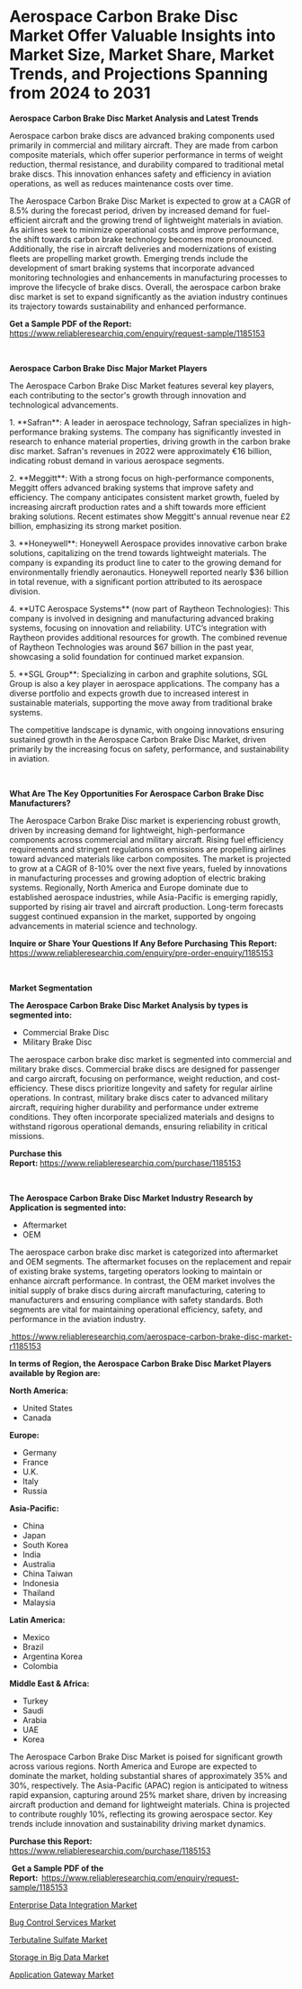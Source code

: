 <p><h1>Aerospace Carbon Brake Disc Market Offer Valuable Insights into Market Size, Market Share, Market Trends, and Projections Spanning from 2024 to 2031</h1></p><p><strong>Aerospace Carbon Brake Disc Market Analysis and Latest Trends</strong></p>
<p><p>Aerospace carbon brake discs are advanced braking components used primarily in commercial and military aircraft. They are made from carbon composite materials, which offer superior performance in terms of weight reduction, thermal resistance, and durability compared to traditional metal brake discs. This innovation enhances safety and efficiency in aviation operations, as well as reduces maintenance costs over time.</p><p>The Aerospace Carbon Brake Disc Market is expected to grow at a CAGR of 8.5% during the forecast period, driven by increased demand for fuel-efficient aircraft and the growing trend of lightweight materials in aviation. As airlines seek to minimize operational costs and improve performance, the shift towards carbon brake technology becomes more pronounced. Additionally, the rise in aircraft deliveries and modernizations of existing fleets are propelling market growth. Emerging trends include the development of smart braking systems that incorporate advanced monitoring technologies and enhancements in manufacturing processes to improve the lifecycle of brake discs. Overall, the aerospace carbon brake disc market is set to expand significantly as the aviation industry continues its trajectory towards sustainability and enhanced performance.</p></p>
<p><strong>Get a Sample PDF of the Report:&nbsp;</strong> <a href="https://www.reliableresearchiq.com/enquiry/request-sample/1185153?utm_campaign=1578&utm_medium=2&utm_source=Github&utm_content=ia&utm_term=22102024&utm_id=aerospace-carbon-brake-disc">https://www.reliableresearchiq.com/enquiry/request-sample/1185153</a></p>
<p>&nbsp;</p>
<p><strong>Aerospace Carbon Brake Disc Major Market Players</strong></p>
<p><p>The Aerospace Carbon Brake Disc Market features several key players, each contributing to the sector's growth through innovation and technological advancements. </p><p>1. **Safran**: A leader in aerospace technology, Safran specializes in high-performance braking systems. The company has significantly invested in research to enhance material properties, driving growth in the carbon brake disc market. Safran's revenues in 2022 were approximately €16 billion, indicating robust demand in various aerospace segments.</p><p>2. **Meggitt**: With a strong focus on high-performance components, Meggitt offers advanced braking systems that improve safety and efficiency. The company anticipates consistent market growth, fueled by increasing aircraft production rates and a shift towards more efficient braking solutions. Recent estimates show Meggitt's annual revenue near £2 billion, emphasizing its strong market position.</p><p>3. **Honeywell**: Honeywell Aerospace provides innovative carbon brake solutions, capitalizing on the trend towards lightweight materials. The company is expanding its product line to cater to the growing demand for environmentally friendly aeronautics. Honeywell reported nearly $36 billion in total revenue, with a significant portion attributed to its aerospace division.</p><p>4. **UTC Aerospace Systems** (now part of Raytheon Technologies): This company is involved in designing and manufacturing advanced braking systems, focusing on innovation and reliability. UTC’s integration with Raytheon provides additional resources for growth. The combined revenue of Raytheon Technologies was around $67 billion in the past year, showcasing a solid foundation for continued market expansion.</p><p>5. **SGL Group**: Specializing in carbon and graphite solutions, SGL Group is also a key player in aerospace applications. The company has a diverse portfolio and expects growth due to increased interest in sustainable materials, supporting the move away from traditional brake systems.</p><p>The competitive landscape is dynamic, with ongoing innovations ensuring sustained growth in the Aerospace Carbon Brake Disc Market, driven primarily by the increasing focus on safety, performance, and sustainability in aviation.</p></p>
<p>&nbsp;</p>
<p><strong>What Are The Key Opportunities For Aerospace Carbon Brake Disc Manufacturers?</strong></p>
<p><p>The Aerospace Carbon Brake Disc market is experiencing robust growth, driven by increasing demand for lightweight, high-performance components across commercial and military aircraft. Rising fuel efficiency requirements and stringent regulations on emissions are propelling airlines toward advanced materials like carbon composites. The market is projected to grow at a CAGR of 8-10% over the next five years, fueled by innovations in manufacturing processes and growing adoption of electric braking systems. Regionally, North America and Europe dominate due to established aerospace industries, while Asia-Pacific is emerging rapidly, supported by rising air travel and aircraft production. Long-term forecasts suggest continued expansion in the market, supported by ongoing advancements in material science and technology.</p></p>
<p><strong>Inquire or Share Your Questions If Any Before Purchasing This Report:</strong> <a href="https://www.reliableresearchiq.com/enquiry/pre-order-enquiry/1185153?utm_campaign=1578&utm_medium=2&utm_source=Github&utm_content=ia&utm_term=22102024&utm_id=aerospace-carbon-brake-disc">https://www.reliableresearchiq.com/enquiry/pre-order-enquiry/1185153</a></p>
<p>&nbsp;</p>
<p><strong>Market Segmentation</strong></p>
<p><strong>The Aerospace Carbon Brake Disc Market Analysis by types is segmented into:</strong></p>
<p><ul><li>Commercial Brake Disc</li><li>Military Brake Disc</li></ul></p>
<p><p>The aerospace carbon brake disc market is segmented into commercial and military brake discs. Commercial brake discs are designed for passenger and cargo aircraft, focusing on performance, weight reduction, and cost-efficiency. These discs prioritize longevity and safety for regular airline operations. In contrast, military brake discs cater to advanced military aircraft, requiring higher durability and performance under extreme conditions. They often incorporate specialized materials and designs to withstand rigorous operational demands, ensuring reliability in critical missions.</p></p>
<p><strong>Purchase this Report:&nbsp;</strong><a href="https://www.reliableresearchiq.com/purchase/1185153?utm_campaign=1578&utm_medium=2&utm_source=Github&utm_content=ia&utm_term=22102024&utm_id=aerospace-carbon-brake-disc">https://www.reliableresearchiq.com/purchase/1185153</a></p>
<p>&nbsp;</p>
<p><strong>The Aerospace Carbon Brake Disc Market Industry Research by Application is segmented into:</strong></p>
<p><ul><li>Aftermarket</li><li>OEM</li></ul></p>
<p><p>The aerospace carbon brake disc market is categorized into aftermarket and OEM segments. The aftermarket focuses on the replacement and repair of existing brake systems, targeting operators looking to maintain or enhance aircraft performance. In contrast, the OEM market involves the initial supply of brake discs during aircraft manufacturing, catering to manufacturers and ensuring compliance with safety standards. Both segments are vital for maintaining operational efficiency, safety, and performance in the aviation industry.</p></p>
<p><a href="https://www.reliableresearchiq.com/aerospace-carbon-brake-disc-market-r1185153?utm_campaign=1578&utm_medium=2&utm_source=Github&utm_content=ia&utm_term=22102024&utm_id=aerospace-carbon-brake-disc">&nbsp;https://www.reliableresearchiq.com/aerospace-carbon-brake-disc-market-r1185153</a></p>
<p><strong>In terms of Region, the Aerospace Carbon Brake Disc Market Players available by Region are:</strong></p>
<p>
    <p> <strong> North America: </strong>
        <ul>
            <li>United States</li>
            <li>Canada</li>
        </ul>
        </p> 
    <p> <strong> Europe: </strong>
        <ul>
            <li>Germany</li>
            <li>France</li>
            <li>U.K.</li>
            <li>Italy</li>
            <li>Russia</li>
        </ul>
        </p> 
    <p> <strong> Asia-Pacific: </strong>
        <ul>
            <li>China</li>
            <li>Japan</li>
            <li>South Korea</li>
            <li>India</li>
            <li>Australia</li>
            <li>China Taiwan</li>
            <li>Indonesia</li>
            <li>Thailand</li>
            <li>Malaysia</li>
        </ul>
        </p> 
    <p> <strong> Latin America: </strong>
        <ul>
            <li>Mexico</li>
            <li>Brazil</li>
            <li>Argentina Korea</li>
            <li>Colombia</li>
        </ul>
        </p> 
    <p> <strong> Middle East & Africa: </strong>
        <ul>
            <li>Turkey</li>
            <li>Saudi</li>
            <li>Arabia</li>
            <li>UAE</li>
            <li>Korea</li>
        </ul>
    </p>
    </p>
<p><p>The Aerospace Carbon Brake Disc Market is poised for significant growth across various regions. North America and Europe are expected to dominate the market, holding substantial shares of approximately 35% and 30%, respectively. The Asia-Pacific (APAC) region is anticipated to witness rapid expansion, capturing around 25% market share, driven by increasing aircraft production and demand for lightweight materials. China is projected to contribute roughly 10%, reflecting its growing aerospace sector. Key trends include innovation and sustainability driving market dynamics.</p></p>
<p><strong>Purchase this Report: </strong><a href="https://www.reliableresearchiq.com/purchase/1185153?utm_campaign=1578&utm_medium=2&utm_source=Github&utm_content=ia&utm_term=22102024&utm_id=aerospace-carbon-brake-disc">https://www.reliableresearchiq.com/purchase/1185153</a></p>
<p>&nbsp;<strong>Get a Sample PDF of the Report:&nbsp;&nbsp;</strong><a href="https://www.reliableresearchiq.com/enquiry/request-sample/1185153?utm_campaign=1578&utm_medium=2&utm_source=Github&utm_content=ia&utm_term=22102024&utm_id=aerospace-carbon-brake-disc">https://www.reliableresearchiq.com/enquiry/request-sample/1185153</a></p>
<p><strong></strong></p>
<p><p><a href="https://www.linkedin.com/pulse/enterprise-data-integration-market-report-product-type-end-use-0ghrc?utm_campaign=1578&utm_medium=2&utm_source=Github&utm_content=ia&utm_term=22102024&utm_id=aerospace-carbon-brake-disc">Enterprise Data Integration Market</a></p><p><a href="https://www.linkedin.com/pulse/bug-control-services-industry-sector-market-dynamics-aub5c?utm_campaign=1578&utm_medium=2&utm_source=Github&utm_content=ia&utm_term=22102024&utm_id=aerospace-carbon-brake-disc">Bug Control Services Market</a></p><p><a href="https://www.linkedin.com/pulse/terbutaline-sulfate-market2024-2031-industry-insights-s8gnf?utm_campaign=1578&utm_medium=2&utm_source=Github&utm_content=ia&utm_term=22102024&utm_id=aerospace-carbon-brake-disc">Terbutaline Sulfate Market</a></p><p><a href="https://www.linkedin.com/pulse/storage-big-data-market-analysis-report-global-insights-ccf0c?utm_campaign=1578&utm_medium=2&utm_source=Github&utm_content=ia&utm_term=22102024&utm_id=aerospace-carbon-brake-disc">Storage in Big Data Market</a></p><p><a href="https://www.linkedin.com/pulse/application-gateway-industry-forecast-market-shifts-strategic-imperatives-m80pc?utm_campaign=1578&utm_medium=2&utm_source=Github&utm_content=ia&utm_term=22102024&utm_id=aerospace-carbon-brake-disc">Application Gateway Market</a></p></p>